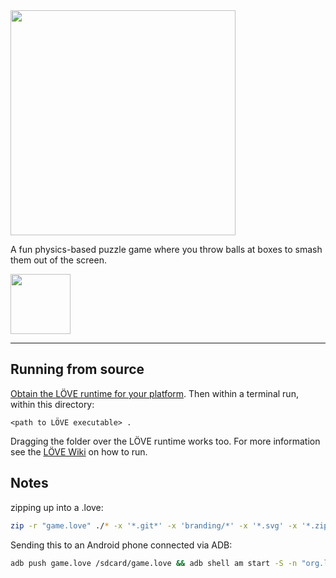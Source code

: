 <img src="https://voxelmanip.se/media/projects/boxsmasher.webp" height=360>

A fun physics-based puzzle game where you throw balls at boxes to smash them out of the screen.

<a href="https://play.google.com/store/apps/details?id=se.voxelmanip.boxsmasher"><img src="https://voxelmanip.se/assets/en_badge_web_generic.png" height=96></a>

---

## Running from source
[Obtain the LÖVE runtime for your platform](https://love2d.org/). Then within a terminal run, within this directory:

`<path to LÖVE executable> .`

Dragging the folder over the LÖVE runtime works too. For more information see the [LÖVE Wiki](https://love2d.org/wiki/Getting_Started) on how to run.

## Notes

zipping up into a .love:

```bash
zip -r "game.love" ./* -x '*.git*' -x 'branding/*' -x '*.svg' -x '*.zip' -x '*.love' -x 'pseudokod.txt'
```

Sending this to an Android phone connected via ADB:

```bash
adb push game.love /sdcard/game.love && adb shell am start -S -n "org.love2d.android/.GameActivity" -d "file:///sdcard/game.love"
```
